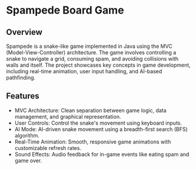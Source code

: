 # Spampede Board Game

## Overview
Spampede is a snake-like game implemented in Java using the MVC (Model-View-Controller) architecture. The game involves controlling a snake to navigate a grid, consuming spam, and avoiding collisions with walls and itself. The project showcases key concepts in game development, including real-time animation, user input handling, and AI-based pathfinding.

## Features
 - MVC Architecture: Clean separation between game logic, data management, and graphical representation.
 - User Controls: Control the snake's movement using keyboard inputs.
 - AI Mode: AI-driven snake movement using a breadth-first search (BFS) algorithm.
 - Real-Time Animation: Smooth, responsive game animations with customizable refresh rates.
 - Sound Effects: Audio feedback for in-game events like eating spam and game over.
